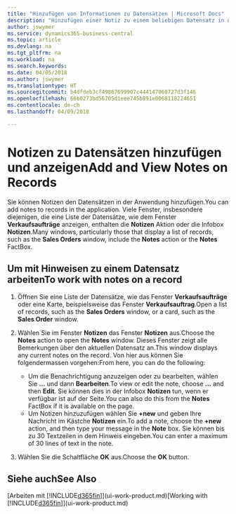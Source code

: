 ```yaml
---
title: "Hinzufügen von Informationen zu Datensätzen | Microsoft Docs"
description: "Hinzufügen einer Notiz zu einem beliebigen Datensatz in der Anwendung. Falls Sie beispielsweise zusätzliche Informationen zu einem Verkaufsauftrag besitzen, die nicht vollständig in einem der Felder im Verkaufsauftrag eingegeben werden können, können Sie eine Notiz verfassen."
author: jswymer
ms.service: dynamics365-business-central
ms.topic: article
ms.devlang: na
ms.tgt_pltfrm: na
ms.workload: na
ms.search.keywords: 
ms.date: 04/05/2018
ms.author: jswymer
ms.translationtype: HT
ms.sourcegitcommit: b4dfdeb3cf49867699907c444147060727d3f146
ms.openlocfilehash: 66b0273bd56705d1eee745b891e0068118224651
ms.contentlocale: de-ch
ms.lasthandoff: 04/09/2018

---
```

# <a name="add-and-view-notes-on-records"></a><span data-ttu-id="a7d27-104">Notizen zu Datensätzen hinzufügen und anzeigen</span><span class="sxs-lookup"><span data-stu-id="a7d27-104">Add and View Notes on Records</span></span>
 <span data-ttu-id="a7d27-105">Sie <!--OnPrem and your colleagues -->können Notizen den Datensätzen in der Anwendung hinzufügen.</span><span class="sxs-lookup"><span data-stu-id="a7d27-105">You <!--OnPrem and your colleagues -->can add notes to records in the application.</span></span> <span data-ttu-id="a7d27-106">Viele Fenster, insbesondere diejenigen, die eine Liste der Datensätze, wie dem Fenster **Verkaufsaufträge** anzeigen, enthalten die **Notizen** Aktion oder die Infobox **Notizen**.</span><span class="sxs-lookup"><span data-stu-id="a7d27-106">Many windows, particularly those that display a list of records, such as the **Sales Orders** window, include the **Notes** action or the **Notes** FactBox.</span></span> <!--OnPremNotes is where you can write notes about a record to yourself or others, and where you can view notes to you from others. For example, a note could be a general comment or processing instruction to your colleague, who can then respond to your note using their own **Notes**. Or, your colleague can add a note that gives you extra information about a sales order that is not covered by the information on the sales order. These notes and correspondences will follow the record as it is processed in the company.-->

<!--OnPrem
> [!NOTE]  
>  You can only select one recipient of the note.-->  

## <a name="to-work-with-notes-on-a-record"></a><span data-ttu-id="a7d27-107">Um mit Hinweisen zu einem Datensatz arbeiten</span><span class="sxs-lookup"><span data-stu-id="a7d27-107">To work with notes on a record</span></span>

1.  <span data-ttu-id="a7d27-108">Öffnen Sie eine Liste der Datensätze, wie das Fenster **Verkaufsaufträge** oder eine Karte, beispielsweise das Fenster **Verkaufsauftrag**.</span><span class="sxs-lookup"><span data-stu-id="a7d27-108">Open a list of records, such as the **Sales Orders** window, or a card, such as the **Sales Order** window.</span></span>  

    <!-- If **Notes** is not visible on the page, then you can customize the page to display the Notes FactBox. -->

2.  <span data-ttu-id="a7d27-109">Wählen Sie im Fenster **Notizen** das Fenster **Notizen** aus.</span><span class="sxs-lookup"><span data-stu-id="a7d27-109">Choose the **Notes** action to open the **Notes** window.</span></span> <span data-ttu-id="a7d27-110">Dieses Fenster zeigt alle Bemerkungen über den aktuellen Datensatz an.</span><span class="sxs-lookup"><span data-stu-id="a7d27-110">This window displays any current notes on the record.</span></span> <span data-ttu-id="a7d27-111">Von hier aus können Sie folgendermassen vorgehen:</span><span class="sxs-lookup"><span data-stu-id="a7d27-111">From here, you can do the following:</span></span>

    -   <span data-ttu-id="a7d27-112">Um die Benachrichtigung anzuzeigen oder zu bearbeiten, wählen Sie **…** und dann **Bearbeiten**.</span><span class="sxs-lookup"><span data-stu-id="a7d27-112">To view or edit the note, choose **...** and then **Edit**.</span></span> <span data-ttu-id="a7d27-113">Sie können dies in der Infobox **Notizen** tun, wenn er verfügbar ist auf der Seite.</span><span class="sxs-lookup"><span data-stu-id="a7d27-113">You can also do this from the **Notes** FactBox if it is available on the page.</span></span>
    -   <span data-ttu-id="a7d27-114">Um Notizen hinzuzufügen wählen Sie **+new** und geben Ihre Nachricht  im Kästche **Notizen** ein.</span><span class="sxs-lookup"><span data-stu-id="a7d27-114">To add a note, choose the **+new** action, and then type your message in the **Note** box.</span></span> <span data-ttu-id="a7d27-115">Sie können bis zu 30 Textzeilen in dem Hinweis eingeben.</span><span class="sxs-lookup"><span data-stu-id="a7d27-115">You can enter a maximum of 30 lines of text in the note.</span></span>

<!-- 5.  In the **To** field, enter a user ID (your own or someone else’s) to indicate who the note is for.  

6.  Select the **Notify** field if you want to send a notification to the user in the **To** field.

     If **Notify** is selected, the note will be sent as a notification to the user's **My Notifications** on the Role Center.  -->

3.  <span data-ttu-id="a7d27-116">Wählen Sie die Schaltfläche **OK** aus.</span><span class="sxs-lookup"><span data-stu-id="a7d27-116">Choose the **OK** button.</span></span>  

## <a name="see-also"></a><span data-ttu-id="a7d27-117">Siehe auch</span><span class="sxs-lookup"><span data-stu-id="a7d27-117">See Also</span></span>
<span data-ttu-id="a7d27-118">[Arbeiten mit [!INCLUDE[d365fin](includes/d365fin_md.md)]](ui-work-product.md)</span><span class="sxs-lookup"><span data-stu-id="a7d27-118">[Working with [!INCLUDE[d365fin](includes/d365fin_md.md)]](ui-work-product.md)</span></span>  

